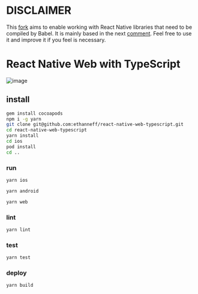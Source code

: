 # DISCLAIMER

This [fork](https://github.com/ethanneff/react-native-web-typescript) aims to enable working with React Native libraries that need to be compiled
by Babel. It is mainly based in the next [comment](https://github.com/necolas/react-native-web/issues/1192#issuecomment-459867802). Feel free to use it and improve it if you feel is necessary.

# React Native Web with TypeScript

![image](https://i.imgur.com/sa5z3DR.gif)

## install

```sh
gem install cocoapods
npm i -g yarn
git clone git@github.com:ethanneff/react-native-web-typescript.git
cd react-native-web-typescript
yarn install
cd ios
pod install
cd ..
```

### run

```sh
yarn ios
```

```sh
yarn android
```

```sh
yarn web
```

### lint

```sh
yarn lint
```

### test

```sh
yarn test
```

### deploy

```sh
yarn build
```
